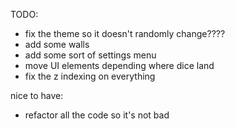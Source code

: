 TODO:
- fix the theme so it doesn't randomly change????
- add some walls
- add some sort of settings menu
- move UI elements depending where dice land
- fix the z indexing on everything

nice to have:
- refactor all the code so it's not bad
